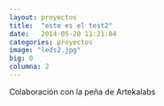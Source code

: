 ```yaml
---
layout: proyectos
title:  "este es el test2"
date:   2014-05-20 11:21:04
categories: proyectos
image: "leds2.jpg"
big: 0
columna: 2
---
```


Colaboración con la peña de Artekalabs 


